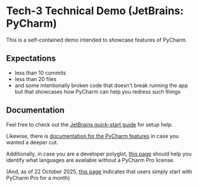 # Tech-3 Technical Demo (JetBrains: PyCharm)

This is a self-contained demo intended to showcase features of PyCharm.

## Expectations

- less than 10 commits
- less than 20 files
- and some intentionally broken code that doesn't break running the app but that showcases how PyCharm can help you redress such things

## Documentation

Feel free to check out the [JetBrains quick-start guide](https://www.jetbrains.com/help/pycharm/quick-start-guide.html) for setup help.

Likewise, there is [documentation for the PyCharm features](https://www.jetbrains.com/help/pycharm/feature-trainer.html) in case you wanted a deeper cut.

Additionally, in case you are a developer polyglot, [this page](https://www.jetbrains.com/help/pycharm/supported-languages.html) should help you identify what languages are available without a PyCharm Pro license.

(And, as of 22 October 2025, [this page](https://www.jetbrains.com/pycharm/download/?section=windows) indicates that users simply start with PyCharm Pro for a month)

